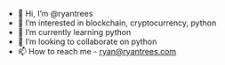 - 👋 Hi, I’m @ryantrees
- 👀 I’m interested in blockchain, cryptocurrency, python
- 🌱 I’m currently learning python
- 💞️ I’m looking to collaborate on python
- 📫 How to reach me - ryan@ryantrees.com

<!---
ryantrees/ryantrees is a ✨ special ✨ repository because its `README.md` (this file) appears on your GitHub profile.
You can click the Preview link to take a look at your changes.
--->
